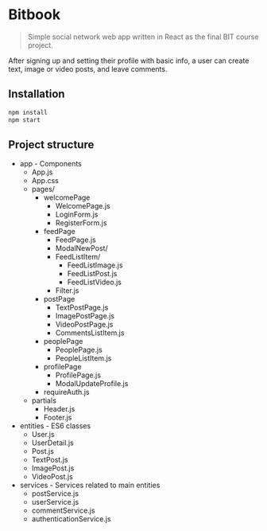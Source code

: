 # Bitbook
> Simple social network web app written in React as the final BIT course project.

After signing up and setting their profile with basic info, a user can create text, image or video posts, and leave comments.

## Installation

```sh
npm install
npm start
```

## Project structure

* app - Components
	* App.js
	* App.css
	* pages/
		* welcomePage
			* WelcomePage.js
			* LoginForm.js           
			* RegisterForm.js
		* feedPage
			* FeedPage.js
			* ModalNewPost/
			* FeedListItem/
				* FeedListImage.js
				* FeedListPost.js
				* FeedListVideo.js
			* Filter.js              
		* postPage
			* TextPostPage.js
			* ImagePostPage.js
			* VideoPostPage.js
			* CommentsListItem.js    
		* peoplePage
			* PeoplePage.js
			* PeopleListItem.js      
		* profilePage
			* ProfilePage.js         
			* ModalUpdateProfile.js  
		* requireAuth.js
	* partials
		* Header.js                  
		* Footer.js
* entities - ES6 classes
	* User.js
	* UserDetail.js
	* Post.js
	* TextPost.js
	* ImagePost.js
	* VideoPost.js
* services - Services related to main entities
	* postService.js
	* userService.js
	* commentService.js
	* authenticationService.js
